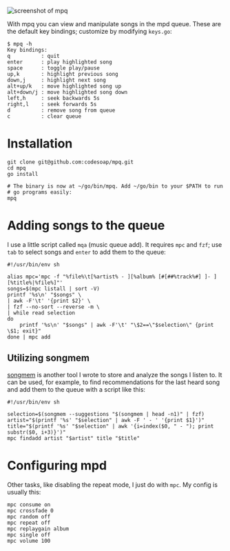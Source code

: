 ![screenshot of mpq](./screenshot.png)

With mpq you can view and manipulate songs in the mpd queue. These are
the default key bindings; customize by modifying `keys.go`:

```console
$ mpq -h
Key bindings:
q          : quit
enter      : play highlighted song
space      : toggle play/pause
up,k       : highlight previous song
down,j     : highlight next song
alt+up/k   : move highlighted song up
alt+down/j : move highlighted song down
left,h     : seek backwards 5s
right,l    : seek forwards 5s
d          : remove song from queue
c          : clear queue
```

# Installation
```shell
git clone git@github.com:codesoap/mpq.git
cd mpq
go install

# The binary is now at ~/go/bin/mpq. Add ~/go/bin to your $PATH to run
# go programs easily:
mpq
```

# Adding songs to the queue
I use a little script called `mqa` (music queue add). It requires `mpc`
and `fzf`; use `tab` to select songs and `enter` to add them to the
queue:

```shell
#!/usr/bin/env sh

alias mpc='mpc -f "%file%\t[%artist% - ][%album% [#[##%track%#] ]- ][%title%|%file%]"'
songs=$(mpc listall | sort -V)
printf '%s\n' "$songs" \
| awk -F'\t' '{print $2}' \
| fzf --no-sort --reverse -m \
| while read selection
do
	printf '%s\n' "$songs" | awk -F'\t' "\$2==\"$selection\" {print \$1; exit}"
done | mpc add
```

## Utilizing songmem
[songmem](https://github.com/codesoap/songmem/) is another tool I wrote
to store and analyze the songs I listen to. It can be used, for example,
to find recommendations for the last heard song and add them to the
queue with a script like this:

```shell
#!/usr/bin/env sh

selection=$(songmem --suggestions "$(songmem | head -n1)" | fzf)
artist="$(printf '%s' "$selection" | awk -F ' - ' '{print $1}')"
title="$(printf '%s' "$selection" | awk '{i=index($0, " - "); print substr($0, i+3)}')"
mpc findadd artist "$artist" title "$title"
```

# Configuring mpd
Other tasks, like disabling the repeat mode, I just do with `mpc`. My
config is usually this:

```shell
mpc consume on
mpc crossfade 0
mpc random off
mpc repeat off
mpc replaygain album
mpc single off
mpc volume 100
```
